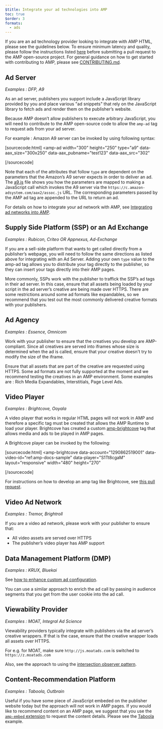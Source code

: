 ```yaml
---
$title: Integrate your ad technologies into AMP
toc: true
$order: 3
formats:
  - ads
---
```


<!--
This file is imported from https://github.com/ampproject/amphtml/blob/master/ads/_integration-guide.md.
Please do not change this file.
If you have found a bug or an issue please
have a look and request a pull request there.
-->



If you are an ad technology provider looking to integrate with AMP HTML, please see the guidelines below.
To ensure minimum latency and quality, please follow the instructions listed [here](https://github.com/ampproject/amphtml/blob/master/ads/../3p/README.md#ads) before submitting a pull request to the AMP open-source project. For general guidance on how to get started with contributing to AMP, please see [CONTRIBUTING.md](https://github.com/ampproject/amphtml/blob/master/ads/../CONTRIBUTING.md).

## Ad Server <a name="ad-server"></a>

_Examples : DFP, A9_

As an ad server, publishers you support include a JavaScript library provided by you and place various "ad snippets" that rely on the JavaScript library to fetch ads and render them on the publisher’s website.

Because AMP doesn’t allow publishers to execute arbitrary JavaScript, you will need to contribute to the AMP open-source code to allow the `amp-ad` tag to request ads from your ad server.

For example : Amazon A9 server can be invoked by using following syntax:

[sourcecode:html]
<amp-ad
  width="300"
  height="250"
  type="a9"
  data-aax_size="300x250"
  data-aax_pubname="test123"
  data-aax_src="302"
>
</amp-ad>
[/sourcecode]

Note that each of the attributes that follow `type` are dependent on the parameters that the Amazon’s A9 server expects in order to deliver an ad. The [a9.js](https://github.com/ampproject/amphtml/blob/master/ads/./a9.js) file shows you how the parameters are mapped to making a JavaScript call which invokes the A9 server via the `https://c.amazon-adsystem.com/aax2/assoc.js` URL. The corresponding parameters passed by the AMP ad tag are appended to the URL to return an ad.

For details on how to integrate your ad network with AMP, see [Integrating ad networks into AMP](https://github.com/ampproject/amphtml/blob/master/ads/README.md).

## Supply Side Platform (SSP) or an Ad Exchange <a name="supply-side-platform-ssp-or-an-ad-exchange"></a>

_Examples : Rubicon, Criteo OR Appnexus, Ad-Exchange_

If you are a sell-side platform that wants to get called directly from a publisher’s webpage, you will need to follow the same directions as listed above for integrating with an Ad Server. Adding your own `type` value to the amp-ad tag allows you to distribute your tag directly to the publisher, so they can insert your tags directly into their AMP pages.

More commonly, SSPs work with the publisher to traffick the SSP’s ad tags in their ad server. In this case, ensure that all assets being loaded by your script in the ad server’s creative are being made over HTTPS. There are some restrictions around some ad formats like expandables, so we recommend that you test out the most commonly delivered creative formats with your publishers.

## Ad Agency <a name="ad-agency"></a>

_Examples : Essence, Omnicom_

Work with your publisher to ensure that the creatives you develop are AMP-compliant. Since all creatives are served into iframes whose size is determined when the ad is called, ensure that your creative doesn't try to modify the size of the iframe.

Ensure that all assets that are part of the creative are requested using HTTPS.
Some ad formats are not fully supported at the moment and we recommend testing the creatives in an AMP environment. Some examples are : Rich Media Expandables, Interstitials, Page Level Ads.

## Video Player <a name="video-player"></a>

_Examples : Brightcove, Ooyala_

A video player that works in regular HTML pages will not work in AMP and therefore a specific tag must be created that allows the AMP Runtime to load your player.
Brightcove has created a custom [amp-brightcove](https://github.com/ampproject/amphtml/blob/master/extensions/amp-brightcove/amp-brightcove.md) tag that allows media and ads to be played in AMP pages.

A Brightcove player can be invoked by the following:

[sourcecode:html]
<amp-brightcove
  data-account="1290862519001"
  data-video-id="ref:amp-docs-sample"
  data-player="S1Tt8cgaM"
  layout="responsive"
  width="480"
  height="270"
>
</amp-brightcove>
[/sourcecode]

For instructions on how to develop an amp tag like Brightcove, see [this pull request](https://github.com/ampproject/amphtml/pull/1052).

## Video Ad Network <a name="video-ad-network"></a>

_Examples : Tremor, Brightroll_

If you are a video ad network, please work with your publisher to ensure that:

- All video assets are served over HTTPS
- The publisher’s video player has AMP support

## Data Management Platform (DMP) <a name="data-management-platform-dmp"></a>

_Examples : KRUX, Bluekai_

See [how to enhance custom ad configuration](https://amp.dev/documentation/components/amp-ad#enhance-incoming-ad-configuration).

You can use a similar approach to enrich the ad call by passing in audience segments that you get from the user cookie into the ad call.

## Viewability Provider <a name="viewability-provider"></a>

_Examples : MOAT, Integral Ad Science_

Viewability providers typically integrate with publishers via the ad server’s creative wrappers. If that is the case, ensure that the creative wrapper loads all assets over HTTPS.

For e.g. for MOAT, make sure `http://js.moatads.com` is switched to `https://z.moatads.com`

Also, see the approach to using the [intersection observer pattern](https://github.com/ampproject/amphtml/blob/master/ads/README.md#ad-viewability).

## Content-Recommendation Platform <a name="content-recommendation-platform"></a>

_Examples : Taboola, Outbrain_

Useful if you have some piece of JavaScript embeded on the publisher website today but the approach will not work in AMP pages. If you would like to recommend content on an AMP page, we suggest that you use the [`amp-embed` extension](https://amp.dev/documentation/components/amp-ad) to request the content details. Please see the [Taboola](https://github.com/ampproject/amphtml/blob/master/ads/taboola.md) example.
